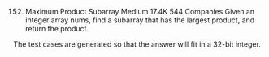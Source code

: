 152. Maximum Product Subarray
     Medium
     17.4K
     544
     Companies
     Given an integer array nums, find a
     subarray
     that has the largest product, and return the product.

The test cases are generated so that the answer will fit in a 32-bit integer.